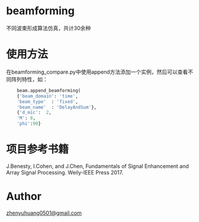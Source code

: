 # beamforming
不同波束形成算法仿真，共计30余种


# 使用方法

在beamforming_compare.py中使用append方法添加一个实例，然后可以查看不同阵列特性，如：

```Python
    beam.append_beamforming(
    {'beam_domain': 'time',
    'beam_type'  : 'fixed',
    'beam_name'  : 'DelayAndSum'},
    {'d_mic':  2,
    'M': 8,
    'phi':90}
```


# 项目参考书籍
J.Benesty, I.Cohen, and J.Chen, Fundamentals of Signal Enhancement and Array Signal Processing. Weily-IEEE Press 2017.

# Author 

zhenyuhuang0501@gmail.com